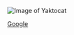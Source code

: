 ![Image of Yaktocat](https://octodex.github.com/images/yaktocat.png)


[Google](https://www.google.com/)
